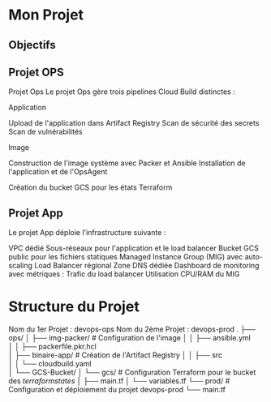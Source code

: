 # Mon Projet
## Objectifs 
## Projet OPS
Projet Ops
Le projet Ops gère trois pipelines Cloud Build distinctes :

Application

Upload de l'application dans Artifact Registry
Scan de sécurité des secrets
Scan de vulnérabilités

Image

Construction de l'image système avec Packer et Ansible
Installation de l'application et de l'OpsAgent

Création du bucket GCS pour les états Terraform
## Projet App
Le projet App déploie l'infrastructure suivante :

VPC dédié
Sous-réseaux pour l'application et le load balancer
Bucket GCS public pour les fichiers statiques
Managed Instance Group (MIG) avec auto-scaling
Load Balancer régional
Zone DNS dédiée
Dashboard de monitoring avec métriques :
Trafic du load balancer
Utilisation CPU/RAM du MIG

# Structure du Projet

Nom du 1er Projet : devops-ops
Nom du 2ème Projet : devops-prod
.
├── ops/
│   ├── img-packer/              # Configuration de l'image
│   │   ├── ansible.yml      
│   │   ├── packerfile.pkr.hcl   
│   ├── binaire-app/             # Création de l'Artifact Registry
│   │   ├── src           
│   │   └── cloudbuild.yaml       
│   └── GCS-Bucket/
│       └── gcs/                 # Configuration Terraform pour le bucket des *terraformstates*
│           ├── main.tf
│           └── variables.tf
└── prod/                        # Configuration et déploiement du projet devops-prod
    └── main.tf
